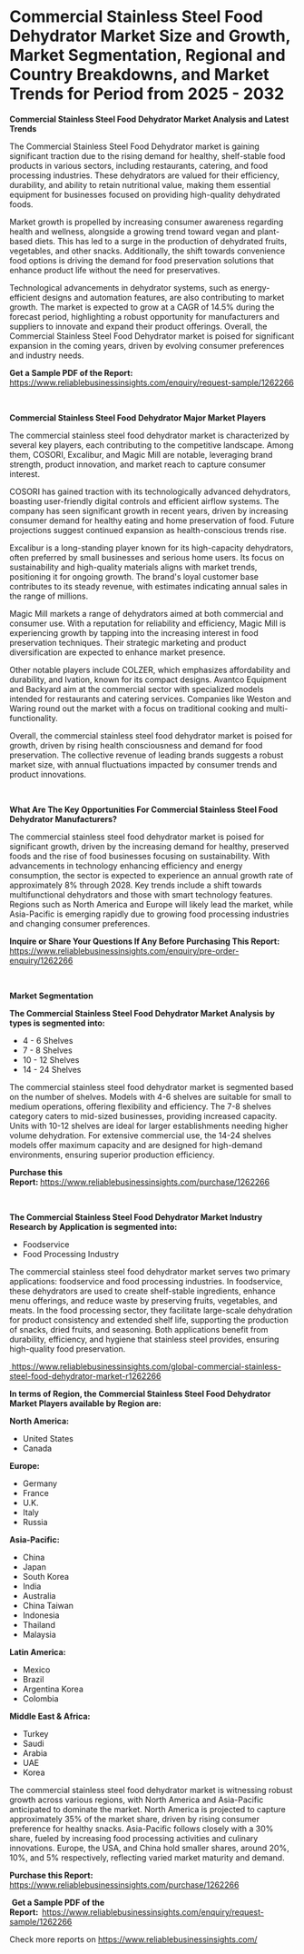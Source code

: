 <p><h1>Commercial Stainless Steel Food Dehydrator Market Size and Growth, Market Segmentation, Regional and Country Breakdowns, and Market Trends for Period from 2025 -  2032</h1></p><p><strong>Commercial Stainless Steel Food Dehydrator Market Analysis and Latest Trends</strong></p>
<p><p>The Commercial Stainless Steel Food Dehydrator market is gaining significant traction due to the rising demand for healthy, shelf-stable food products in various sectors, including restaurants, catering, and food processing industries. These dehydrators are valued for their efficiency, durability, and ability to retain nutritional value, making them essential equipment for businesses focused on providing high-quality dehydrated foods.</p><p>Market growth is propelled by increasing consumer awareness regarding health and wellness, alongside a growing trend toward vegan and plant-based diets. This has led to a surge in the production of dehydrated fruits, vegetables, and other snacks. Additionally, the shift towards convenience food options is driving the demand for food preservation solutions that enhance product life without the need for preservatives.</p><p>Technological advancements in dehydrator systems, such as energy-efficient designs and automation features, are also contributing to market growth. The market is expected to grow at a CAGR of 14.5% during the forecast period, highlighting a robust opportunity for manufacturers and suppliers to innovate and expand their product offerings. Overall, the Commercial Stainless Steel Food Dehydrator market is poised for significant expansion in the coming years, driven by evolving consumer preferences and industry needs.</p></p>
<p><strong>Get a Sample PDF of the Report:&nbsp;</strong> <a href="https://www.reliablebusinessinsights.com/enquiry/request-sample/1262266?utm_campaign=1121&utm_medium=2&utm_source=Github&utm_content=ia&utm_term=27022025&utm_id=commercial-stainless-steel-food-dehydrator">https://www.reliablebusinessinsights.com/enquiry/request-sample/1262266</a></p>
<p>&nbsp;</p>
<p><strong>Commercial Stainless Steel Food Dehydrator Major Market Players</strong></p>
<p><p>The commercial stainless steel food dehydrator market is characterized by several key players, each contributing to the competitive landscape. Among them, COSORI, Excalibur, and Magic Mill are notable, leveraging brand strength, product innovation, and market reach to capture consumer interest.</p><p>COSORI has gained traction with its technologically advanced dehydrators, boasting user-friendly digital controls and efficient airflow systems. The company has seen significant growth in recent years, driven by increasing consumer demand for healthy eating and home preservation of food. Future projections suggest continued expansion as health-conscious trends rise.</p><p>Excalibur is a long-standing player known for its high-capacity dehydrators, often preferred by small businesses and serious home users. Its focus on sustainability and high-quality materials aligns with market trends, positioning it for ongoing growth. The brand's loyal customer base contributes to its steady revenue, with estimates indicating annual sales in the range of millions.</p><p>Magic Mill markets a range of dehydrators aimed at both commercial and consumer use. With a reputation for reliability and efficiency, Magic Mill is experiencing growth by tapping into the increasing interest in food preservation techniques. Their strategic marketing and product diversification are expected to enhance market presence.</p><p>Other notable players include COLZER, which emphasizes affordability and durability, and Ivation, known for its compact designs. Avantco Equipment and Backyard aim at the commercial sector with specialized models intended for restaurants and catering services. Companies like Weston and Waring round out the market with a focus on traditional cooking and multi-functionality.</p><p>Overall, the commercial stainless steel food dehydrator market is poised for growth, driven by rising health consciousness and demand for food preservation. The collective revenue of leading brands suggests a robust market size, with annual fluctuations impacted by consumer trends and product innovations.</p></p>
<p>&nbsp;</p>
<p><strong>What Are The Key Opportunities For Commercial Stainless Steel Food Dehydrator Manufacturers?</strong></p>
<p><p>The commercial stainless steel food dehydrator market is poised for significant growth, driven by the increasing demand for healthy, preserved foods and the rise of food businesses focusing on sustainability. With advancements in technology enhancing efficiency and energy consumption, the sector is expected to experience an annual growth rate of approximately 8% through 2028. Key trends include a shift towards multifunctional dehydrators and those with smart technology features. Regions such as North America and Europe will likely lead the market, while Asia-Pacific is emerging rapidly due to growing food processing industries and changing consumer preferences.</p></p>
<p><strong>Inquire or Share Your Questions If Any Before Purchasing This Report:</strong> <a href="https://www.reliablebusinessinsights.com/enquiry/pre-order-enquiry/1262266?utm_campaign=1121&utm_medium=2&utm_source=Github&utm_content=ia&utm_term=27022025&utm_id=commercial-stainless-steel-food-dehydrator">https://www.reliablebusinessinsights.com/enquiry/pre-order-enquiry/1262266</a></p>
<p>&nbsp;</p>
<p><strong>Market Segmentation</strong></p>
<p><strong>The Commercial Stainless Steel Food Dehydrator Market Analysis by types is segmented into:</strong></p>
<p><ul><li>4 - 6 Shelves</li><li>7 - 8 Shelves</li><li>10 - 12 Shelves</li><li>14 - 24 Shelves</li></ul></p>
<p><p>The commercial stainless steel food dehydrator market is segmented based on the number of shelves. Models with 4-6 shelves are suitable for small to medium operations, offering flexibility and efficiency. The 7-8 shelves category caters to mid-sized businesses, providing increased capacity. Units with 10-12 shelves are ideal for larger establishments needing higher volume dehydration. For extensive commercial use, the 14-24 shelves models offer maximum capacity and are designed for high-demand environments, ensuring superior production efficiency.</p></p>
<p><strong>Purchase this Report:&nbsp;</strong><a href="https://www.reliablebusinessinsights.com/purchase/1262266?utm_campaign=1121&utm_medium=2&utm_source=Github&utm_content=ia&utm_term=27022025&utm_id=commercial-stainless-steel-food-dehydrator">https://www.reliablebusinessinsights.com/purchase/1262266</a></p>
<p>&nbsp;</p>
<p><strong>The Commercial Stainless Steel Food Dehydrator Market Industry Research by Application is segmented into:</strong></p>
<p><ul><li>Foodservice</li><li>Food Processing Industry</li></ul></p>
<p><p>The commercial stainless steel food dehydrator market serves two primary applications: foodservice and food processing industries. In foodservice, these dehydrators are used to create shelf-stable ingredients, enhance menu offerings, and reduce waste by preserving fruits, vegetables, and meats. In the food processing sector, they facilitate large-scale dehydration for product consistency and extended shelf life, supporting the production of snacks, dried fruits, and seasoning. Both applications benefit from durability, efficiency, and hygiene that stainless steel provides, ensuring high-quality food preservation.</p></p>
<p><a href="https://www.reliablebusinessinsights.com/global-commercial-stainless-steel-food-dehydrator-market-r1262266?utm_campaign=1121&utm_medium=2&utm_source=Github&utm_content=ia&utm_term=27022025&utm_id=commercial-stainless-steel-food-dehydrator">&nbsp;https://www.reliablebusinessinsights.com/global-commercial-stainless-steel-food-dehydrator-market-r1262266</a></p>
<p><strong>In terms of Region, the Commercial Stainless Steel Food Dehydrator Market Players available by Region are:</strong></p>
<p>
    <p> <strong> North America: </strong>
        <ul>
            <li>United States</li>
            <li>Canada</li>
        </ul>
        </p> 
    <p> <strong> Europe: </strong>
        <ul>
            <li>Germany</li>
            <li>France</li>
            <li>U.K.</li>
            <li>Italy</li>
            <li>Russia</li>
        </ul>
        </p> 
    <p> <strong> Asia-Pacific: </strong>
        <ul>
            <li>China</li>
            <li>Japan</li>
            <li>South Korea</li>
            <li>India</li>
            <li>Australia</li>
            <li>China Taiwan</li>
            <li>Indonesia</li>
            <li>Thailand</li>
            <li>Malaysia</li>
        </ul>
        </p> 
    <p> <strong> Latin America: </strong>
        <ul>
            <li>Mexico</li>
            <li>Brazil</li>
            <li>Argentina Korea</li>
            <li>Colombia</li>
        </ul>
        </p> 
    <p> <strong> Middle East & Africa: </strong>
        <ul>
            <li>Turkey</li>
            <li>Saudi</li>
            <li>Arabia</li>
            <li>UAE</li>
            <li>Korea</li>
        </ul>
    </p>
    </p>
<p><p>The commercial stainless steel food dehydrator market is witnessing robust growth across various regions, with North America and Asia-Pacific anticipated to dominate the market. North America is projected to capture approximately 35% of the market share, driven by rising consumer preference for healthy snacks. Asia-Pacific follows closely with a 30% share, fueled by increasing food processing activities and culinary innovations. Europe, the USA, and China hold smaller shares, around 20%, 10%, and 5% respectively, reflecting varied market maturity and demand.</p></p>
<p><strong>Purchase this Report: </strong><a href="https://www.reliablebusinessinsights.com/purchase/1262266?utm_campaign=1121&utm_medium=2&utm_source=Github&utm_content=ia&utm_term=27022025&utm_id=commercial-stainless-steel-food-dehydrator">https://www.reliablebusinessinsights.com/purchase/1262266</a></p>
<p>&nbsp;<strong>Get a Sample PDF of the Report:&nbsp;&nbsp;</strong><a href="https://www.reliablebusinessinsights.com/enquiry/request-sample/1262266?utm_campaign=1121&utm_medium=2&utm_source=Github&utm_content=ia&utm_term=27022025&utm_id=commercial-stainless-steel-food-dehydrator">https://www.reliablebusinessinsights.com/enquiry/request-sample/1262266</a></p>
<p><strong></strong></p>
<p>Check more reports on <a href="https://www.reliablebusinessinsights.com/?utm_campaign=1121&utm_medium=2&utm_source=Github&utm_content=ia&utm_term=27022025&utm_id=commercial-stainless-steel-food-dehydrator">https://www.reliablebusinessinsights.com/</a></p>